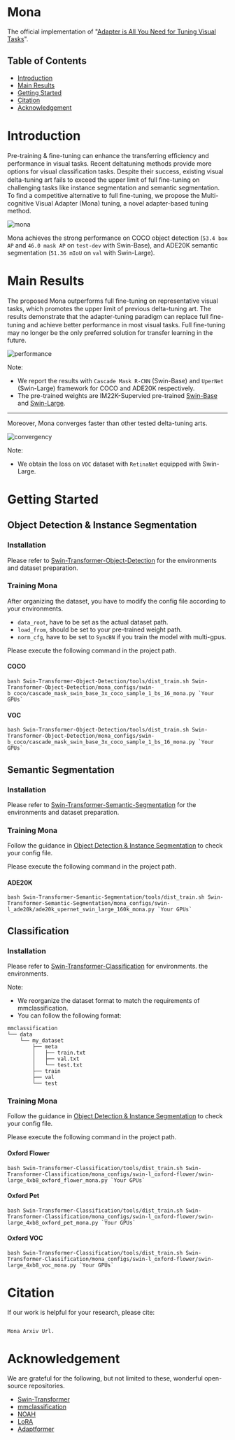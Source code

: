 # Mona

The official implementation of "[Adapter is All You Need for Tuning Visual Tasks](None)".

## Table of Contents

- [Introduction](#introduction)
- [Main Results](#main-results)
- [Getting Started](#getting-started)
- [Citation](#citation)
- [Acknowledgement](#acknowledegment)


# Introduction

Pre-training & ﬁne-tuning can enhance the transferring efﬁciency and performance in visual tasks. Recent deltatuning 
methods provide more options for visual classiﬁcation tasks. Despite their success, existing visual delta-tuning art 
fails to exceed the upper limit of full ﬁne-tuning on challenging tasks like instance segmentation and semantic 
segmentation. To ﬁnd a competitive alternative to full ﬁne-tuning, we propose the Multi-cognitive Visual Adapter (Mona) 
tuning, a novel adapter-based tuning method.

![mona](resources/meta.png)

Mona achieves the strong performance on COCO object detection (`53.4 box AP` and `46.0 mask AP` on `test-dev` with 
Swin-Base), and ADE20K semantic segmentation (`51.36 mIoU` on `val` with Swin-Large).

# Main Results

The proposed Mona outperforms full ﬁne-tuning on representative visual tasks, which promotes the upper limit of previous 
delta-tuning art. The results demonstrate that the adapter-tuning paradigm can replace full ﬁne-tuning and achieve 
better performance in most visual tasks. Full ﬁne-tuning may no longer be the only preferred solution for transfer 
learning in the future.

![performance](resources/performance.png)

Note: 
- We report the results with `Cascade Mask R-CNN` (Swin-Base) and `UperNet` (Swin-Large) framework for COCO and ADE20K 
respectively.
- The pre-trained weights are IM22K-Supervied pre-trained [Swin-Base](https://drive.google.com/file/d/10-pbubW1-80W0SgWdGP20Q_cm6MlrDpN/view?usp=drive_link
) and [Swin-Large](https://drive.google.com/file/d/142x0CCSItr5p05ea3oylWGaW9MEgnXKU/view?usp=drive_link).

---

Moreover, Mona converges faster than other tested delta-tuning arts.

![convergency](resources/convergency.png)

Note:
- We obtain the loss on `VOC` dataset with `RetinaNet` equipped with Swin-Large.

# Getting Started
## Object Detection & Instance Segmentation
### Installation
Please refer to [Swin-Transformer-Object-Detection](Swin-Transformer-Object-Detection/docs/get_started.md) for the 
environments and dataset preparation.

### Training Mona

After organizing the dataset, you have to modify the config file according to your environments.
- `data_root`, have to be set as the actual dataset path.
- `load_from`, should be set to your pre-trained weight path.
- `norm_cfg`, have to be set to `SyncBN` if you train the model with multi-gpus.

Please execute the following command in the project path.
#### COCO
```shell
bash Swin-Transformer-Object-Detection/tools/dist_train.sh Swin-Transformer-Object-Detection/mona_configs/swin-b_coco/cascade_mask_swin_base_3x_coco_sample_1_bs_16_mona.py `Your GPUs`
```

#### VOC
```shell
bash Swin-Transformer-Object-Detection/tools/dist_train.sh Swin-Transformer-Object-Detection/mona_configs/swin-b_coco/cascade_mask_swin_base_3x_coco_sample_1_bs_16_mona.py `Your GPUs`
```


## Semantic Segmentation
### Installation

Please refer to [Swin-Transformer-Semantic-Segmentation](Swin-Transformer-Semantic-Segmentation/docs/get_started.md) for
the environments and dataset preparation.

### Training Mona 
Follow the guidance in [Object Detection & Instance Segmentation](#object-detection--instance-segmentation) to check your config file.

Please execute the following command in the project path.
#### ADE20K
```shell
bash Swin-Transformer-Semantic-Segmentation/tools/dist_train.sh Swin-Transformer-Semantic-Segmentation/mona_configs/swin-l_ade20k/ade20k_upernet_swin_large_160k_mona.py `Your GPUs`
```

## Classification
### Installation

Please refer to [Swin-Transformer-Classification](Swin-Transformer-Classification/README.md) for environments.
the environments.

Note:
- We reorganize the dataset format to match the requirements of mmclassification.
- You can follow the following format:
```
mmclassification
└── data
    └── my_dataset
        ├── meta
        │   ├── train.txt
        │   ├── val.txt
        │   └── test.txt
        ├── train
        ├── val
        └── test
```

### Training Mona 
Follow the guidance in [Object Detection & Instance Segmentation](#object-detection--instance-segmentation) to check your config file.

Please execute the following command in the project path.
#### Oxford Flower
```shell
bash Swin-Transformer-Classification/tools/dist_train.sh Swin-Transformer-Classification/mona_configs/swin-l_oxford-flower/swin-large_4xb8_oxford_flower_mona.py `Your GPUs`
```

#### Oxford Pet
```shell
bash Swin-Transformer-Classification/tools/dist_train.sh Swin-Transformer-Classification/mona_configs/swin-l_oxford-flower/swin-large_4xb8_oxford_pet_mona.py `Your GPUs`
```

#### Oxford VOC
```shell
bash Swin-Transformer-Classification/tools/dist_train.sh Swin-Transformer-Classification/mona_configs/swin-l_oxford-flower/swin-large_4xb8_voc_mona.py `Your GPUs`
```

# Citation
If our work is helpful for your research, please cite:
```angular2html

Mona Arxiv Url.

```


# Acknowledgement
We are grateful for the following, but not limited to these, wonderful open-source repositories.
- [Swin-Transformer](https://github.com/microsoft/Swin-Transformer)
- [mmclassification](https://github.com/open-mmlab/mmpretrain)
- [NOAH](https://github.com/ZhangYuanhan-AI/NOAH)
- [LoRA](https://github.com/microsoft/LoRA)
- [Adaptformer](https://github.com/ShoufaChen/AdaptFormer)